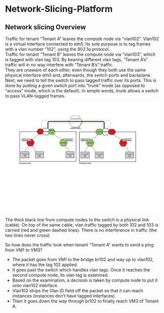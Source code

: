 # Network-Slicing-Platform
<h2>Network slicing Overview</h2>
Traffic for tenant “Tenant A” leaves the compute node via “vlan102”. Vlan102 is a virtual interface connected to eth0. Its sole purpose is to tag frames with a vlan number “102”, using the 802.1q protocol.</br>
Traffic for tenant “Tenant B” leaves the compute node via “vlan103”, which is tagged with vlan tag 103. By bearing different vlan tags, “Tenant A’s” traffic will in no way interfere with “Tenant B’s” traffic.</br>
They are unaware of each other, even though they both use the same physical interface eth0 and, afterwards, the switch ports and backplane.</br>
Next, we need to tell the switch to pass tagged traffic over its ports. This is done by putting a given switch port into “trunk” mode (as opposed to “access” mode, which is the default). In simple words, trunk allows a switch to pass VLAN-tagged frames.</br>

![ALT text](/network-slicing.png "Network slicing")

The thick black line from compute nodes to the switch is a physical link (cable). On top of the same cable, vlan traffic tagged by both 102 and 103 is carried (red and green dashed lines). There is no interference in traffic (the two lines never cross)</br>

So how does the traffic look when tenant “Tenant A” wants to send a ping from VM1 to VM3?
<ul>
<li>The packet goes from VM1 to the bridge br102 and way up to vlan102, where it has the tag 102 applied.</li>
<li>It goes past the switch which handles vlan tags. Once it reaches the second compute node, its vlan tag is examined.</li>
<li>Based on the examination, a decision is taken by compute node to put it onto vlan102 interface.</li>
<li>Vlan102 strips the Vlan ID field off the packet so that it can reach instances (instances don’t have tagged interfaces).</li>
<li>Then it goes down the way through br102 to finally reach VM3 of Tenant A.</li>
</ul>
